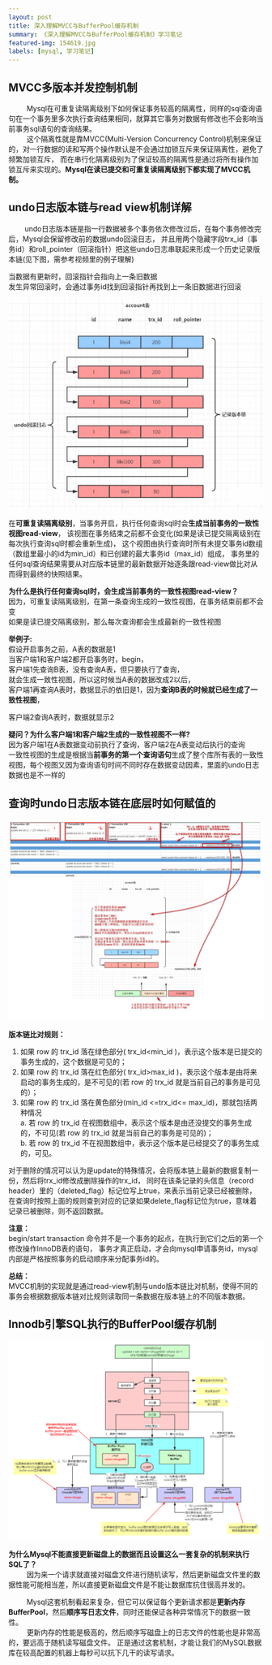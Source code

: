```yaml
---
layout: post 
title: 深入理解MVCC与BufferPool缓存机制
summary: 《深入理解MVCC与BufferPool缓存机制》学习笔记 
featured-img: 154619.jpg 
labels: [mysql, 学习笔记]
---
```


## MVCC多版本并发控制机制
&emsp; &emsp; Mysql在可重复读隔离级别下如何保证事务较高的隔离性，同样的sql查询语句在一个事务里多次执行查询结果相同，就算其它事务对数据有修改也不会影响当前事务sql语句的查询结果。  
&emsp; &emsp; 这个隔离性就是靠MVCC(Multi-Version Concurrency Control)机制来保证的，对一行数据的读和写两个操作默认是不会通过加锁互斥来保证隔离性，避免了频繁加锁互斥，
而在串行化隔离级别为了保证较高的隔离性是通过将所有操作加锁互斥来实现的。**Mysql在读已提交和可重复读隔离级别下都实现了MVCC机制。**

## undo日志版本链与read view机制详解
&emsp; &emsp;undo日志版本链是指一行数据被多个事务依次修改过后，在每个事务修改完后，Mysql会保留修改前的数据undo回滚日志，
并且用两个隐藏字段trx_id（事务id）和roll_pointer（回滚指针）把这些undo日志串联起来形成一个历史记录版本链(见下图，需参考视频里的例子理解)

当数据有更新时，回滚指针会指向上一条旧数据  
发生异常回滚时，会通过事务id找到回滚指针再找到上一条旧数据进行回滚

<img class="imgclass" src="/assets/img/posts/mysql/7/1.png"/>

在**可重复读隔离级别**，当事务开启，执行任何查询sql时会**生成当前事务的一致性视图read-view**，
该视图在事务结束之前都不会变化(如果是读已提交隔离级别在每次执行查询sql时都会重新生成)，
这个视图由执行查询时所有未提交事务id数组（数组里最小的id为min_id）和已创建的最大事务id（max_id）组成，
事务里的任何sql查询结果需要从对应版本链里的最新数据开始逐条跟read-view做比对从而得到最终的快照结果。

**为什么是执行任何查询sql时，会生成当前事务的一致性视图read-view？**  
因为，可重复读隔离级别，在第一条查询生成的一致性视图，在事务结束前都不会变  
如果是读已提交隔离级别，那么每次查询都会生成最新的一致性视图

**举例子:**  
假设开启事务之前，A表的数据是1  
当客户端1和客户端2都开启事务时，begin，  
客户端1先查询B表，没有查询A表，但只要执行了查询，  
就会生成一致性视图，所以这时候当A表的数据改成2以后，  
客户端1再查询A表时，数据显示的依旧是1，因为**查询B表的时候就已经生成了一致性视图**，  

客户端2查询A表时，数据就显示2

**疑问？为什么客户端1和客户端2生成的一致性视图不一样?**  
因为客户端1在A表数据变动前执行了查询，客户端2在A表变动后执行的查询  
一致性视图的生成是根据当**前事务的第一个查询语句**生成了整个库所有表的一致性视图，每个视图又因为查询语句时间不同时存在数据变动因素，里面的undo日志数据也是不一样的

## 查询时undo日志版本链在底层时如何赋值的
<img class="imgclass" src="/assets/img/posts/mysql/7/clipboard%20(21).png"/>

**版本链比对规则：**
1. 如果 row 的 trx_id 落在绿色部分( trx_id<min_id )，表示这个版本是已提交的事务生成的，这个数据是可见的；
2. 如果 row 的 trx_id 落在红色部分( trx_id>max_id )，表示这个版本是由将来启动的事务生成的，是不可见的(若 row 的 trx_id 就是当前自己的事务是可见的）；
3. 如果 row 的 trx_id 落在黄色部分(min_id <=trx_id<= max_id)，那就包括两种情况  
   a. 若 row 的 trx_id 在视图数组中，表示这个版本是由还没提交的事务生成的，不可见(若 row 的 trx_id 就是当前自己的事务是可见的)；  
   b. 若 row 的 trx_id 不在视图数组中，表示这个版本是已经提交了的事务生成的，可见。

对于删除的情况可以认为是update的特殊情况，会将版本链上最新的数据复制一份，然后将trx_id修改成删除操作的trx_id，
同时在该条记录的头信息（record header）里的（deleted_flag）标记位写上true，来表示当前记录已经被删除，
在查询时按照上面的规则查到对应的记录如果delete_flag标记位为true，意味着记录已被删除，则不返回数据。

**注意：**  
begin/start transaction 命令并不是一个事务的起点，在执行到它们之后的第一个修改操作InnoDB表的语句，
事务才真正启动，才会向mysql申请事务id，mysql内部是严格按照事务的启动顺序来分配事务id的。

**总结：**  
MVCC机制的实现就是通过read-view机制与undo版本链比对机制，使得不同的事务会根据数据版本链对比规则读取同一条数据在版本链上的不同版本数据。

## Innodb引擎SQL执行的BufferPool缓存机制
<img class="imgclass" src="/assets/img/posts/mysql/7/2.png"/>

**为什么Mysql不能直接更新磁盘上的数据而且设置这么一套复杂的机制来执行SQL了？**  
&emsp; &emsp; 因为来一个请求就直接对磁盘文件进行随机读写，然后更新磁盘文件里的数据性能可能相当差，所以直接更新磁盘文件是不能让数据库抗住很高并发的。  

&emsp; &emsp; Mysql这套机制看起来复杂，但它可以保证每个更新请求都是**更新内存BufferPool**，然后**顺序写日志文件**，同时还能保证各种异常情况下的数据一致性。  
&emsp; &emsp; 更新内存的性能是极高的，然后顺序写磁盘上的日志文件的性能也是非常高的，要远高于随机读写磁盘文件。
正是通过这套机制，才能让我们的MySQL数据库在较高配置的机器上每秒可以抗下几干的读写请求。  



<script src="{{ '/assets/js/jquery.min.js' | relative_url }}"></script>
<script src="{{ '/assets/js/viewer.min.js' | relative_url }}"></script>
<link rel="stylesheet" href="{{ '/assets/css/viewer.min.css' | prepend: site.baseurl }}">
<script>
$('.imgclass').viewer();
</script>